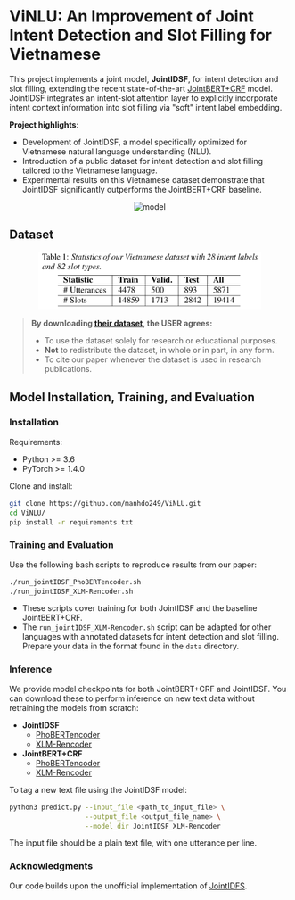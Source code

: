 # ViNLU: An Improvement of Joint Intent Detection and Slot Filling for Vietnamese

This project implements a joint model, **JointIDSF**, for intent detection and slot filling, extending the recent state-of-the-art [JointBERT+CRF](https://arxiv.org/abs/1902.10909) model. JointIDSF integrates an intent-slot attention layer to explicitly incorporate intent context information into slot filling via "soft" intent label embedding.

**Project highlights**:
- Development of JointIDSF, a model specifically optimized for Vietnamese natural language understanding (NLU).
- Introduction of a public dataset for intent detection and slot filling tailored to the Vietnamese language.
- Experimental results on this Vietnamese dataset demonstrate that JointIDSF significantly outperforms the JointBERT+CRF baseline.

<p align="center">	
<img width="600" alt="model" src="https://i.imgur.com/7bmIlzq.jpeg">
</p>

## Dataset

<p align="center">	
<img width="400" alt="statistic" src="dataset_statistic.png">
</p>

> **By downloading [their dataset](https://github.com/manhdo249/ViNLU/tree/main/PhoATIS), the USER agrees:**
> - To use the dataset solely for research or educational purposes.
> - **Not** to redistribute the dataset, in whole or in part, in any form.
> - To cite our paper whenever the dataset is used in research publications.

## Model Installation, Training, and Evaluation

### Installation

Requirements:
- Python >= 3.6
- PyTorch >= 1.4.0

Clone and install:
```bash
git clone https://github.com/manhdo249/ViNLU.git
cd ViNLU/
pip install -r requirements.txt
```

### Training and Evaluation

Use the following bash scripts to reproduce results from our paper:
```bash
./run_jointIDSF_PhoBERTencoder.sh
./run_jointIDSF_XLM-Rencoder.sh
```

- These scripts cover training for both JointIDSF and the baseline JointBERT+CRF.  
- The `run_jointIDSF_XLM-Rencoder.sh` script can be adapted for other languages with annotated datasets for intent detection and slot filling. Prepare your data in the format found in the `data` directory.

### Inference

We provide model checkpoints for both JointBERT+CRF and JointIDSF. You can download these to perform inference on new text data without retraining the models from scratch:
- **JointIDSF**
  - [PhoBERTencoder](http://public.vinai.io/JointIDSF_PhoBERTencoder.tar.gz)
  - [XLM-Rencoder](http://public.vinai.io/JointIDSF_XLM-Rencoder.tar.gz)
- **JointBERT+CRF**
  - [PhoBERTencoder](http://public.vinai.io/JointBERT-CRF_PhoBERTencoder.tar.gz)
  - [XLM-Rencoder](http://public.vinai.io/JointBERT-CRF_XLM-Rencoder.tar.gz)

To tag a new text file using the JointIDSF model:
```bash
python3 predict.py --input_file <path_to_input_file> \
                   --output_file <output_file_name> \
                   --model_dir JointIDSF_XLM-Rencoder
```
The input file should be a plain text file, with one utterance per line.

### Acknowledgments

Our code builds upon the unofficial implementation of [JointIDFS](https://github.com/VinAIResearch/JointIDSF).
